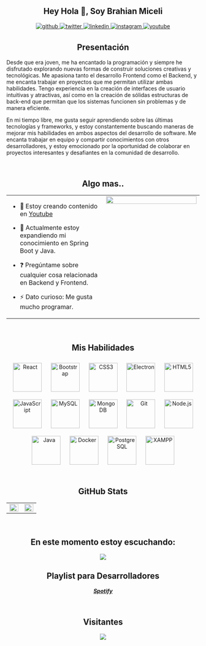## <div align="center">Hey Hola 👋,  Soy Brahian Miceli </div>  

<div align="center">
<a href="https://github.com/brahianmiceli" target="_blank">
<img src=https://img.shields.io/badge/github-%2324292e.svg?&style=for-the-badge&logo=github&logoColor=white alt=github style="margin-bottom: 5px;" />
</a>
<a href="https://twitter.com/brahianmiceli" target="_blank">
<img src=https://img.shields.io/badge/twitter-%2300acee.svg?&style=for-the-badge&logo=twitter&logoColor=white alt=twitter style="margin-bottom: 5px;" />
</a>
<a href="https://linkedin.com/in/brahianmiceli" target="_blank">
<img src=https://img.shields.io/badge/linkedin-%231E77B5.svg?&style=for-the-badge&logo=linkedin&logoColor=white alt=linkedin style="margin-bottom: 5px;" />
</a>
<a href="https://instagram.com/brahianmiceli" target="_blank">
<img src=https://img.shields.io/badge/instagram-%23000000.svg?&style=for-the-badge&logo=instagram&logoColor=white alt=instagram style="margin-bottom: 5px;" />
</a>
<a href="https://www.youtube.com/user/UCJroeGTWceA3nPnnJ_LQOkw" target="_blank">
<img src=https://img.shields.io/badge/youtube-%23EE4831.svg?&style=for-the-badge&logo=youtube&logoColor=white alt=youtube style="margin-bottom: 5px;" />
</a>  
</div>  



## <div align="center">Presentación</div>    
Desde que era joven, me ha encantado la programación y siempre he disfrutado explorando nuevas formas de construir soluciones creativas y tecnológicas. Me apasiona tanto el desarrollo Frontend como el Backend, y me encanta trabajar en proyectos que me permitan utilizar ambas habilidades. Tengo experiencia en la creación de interfaces de usuario intuitivas y atractivas, así como en la creación de sólidas estructuras de back-end que permitan que los sistemas funcionen sin problemas y de manera eficiente.

En mi tiempo libre, me gusta seguir aprendiendo sobre las últimas tecnologías y frameworks, y estoy constantemente buscando maneras de mejorar mis habilidades en ambos aspectos del desarrollo de software. Me encanta trabajar en equipo y compartir conocimientos con otros desarrolladores, y estoy emocionado por la oportunidad de colaborar en proyectos interesantes y desafiantes en la comunidad de desarrollo.  
  

<br/>  


## <div align="center"> Algo mas.. </div>  
<table><tr><td valign="top" width="50%">

- 🔭 Estoy creando contenido en [Youtube](https://www.youtube.com/@brozdev)  
  

- 🌱 Actualmente estoy expandiendo mi conocimiento en Spring Boot y Java.  
  

- ❓ Pregúntame sobre cualquier cosa relacionada en Backend y Frontend.  
  

- ⚡ Dato curioso: Me gusta mucho programar.  


</td><td valign="top" width="50%">

<div align="center">
<img src="https://rishavanand.github.io/static/images/greetings.gif" align="center" style="width: 100%" />
</div>  


</td></tr></table>  

<br/>  


## <div align="center"> Mis Habilidades</div>  
<div align="center">  
<a href="https://reactjs.org/" target="_blank"><img style="margin: 10px" src="https://profilinator.rishav.dev/skills-assets/react-original-wordmark.svg" alt="React" height="75" /></a>  
<a href="https://getbootstrap.com/docs/3.4/javascript/" target="_blank"><img style="margin: 10px" src="https://profilinator.rishav.dev/skills-assets/bootstrap-plain.svg" alt="Bootstrap" height="75" /></a>  
<a href="https://www.w3schools.com/css/" target="_blank"><img style="margin: 10px" src="https://profilinator.rishav.dev/skills-assets/css3-original-wordmark.svg" alt="CSS3" height="75" /></a>  
<a href="https://www.electronjs.org/" target="_blank"><img style="margin: 10px" src="https://profilinator.rishav.dev/skills-assets/electron-original.svg" alt="Electron" height="75" /></a>  
<a href="https://en.wikipedia.org/wiki/HTML5" target="_blank"><img style="margin: 10px" src="https://profilinator.rishav.dev/skills-assets/html5-original-wordmark.svg" alt="HTML5" height="75" /></a>  
<a href="https://www.javascript.com/" target="_blank"><img style="margin: 10px" src="https://profilinator.rishav.dev/skills-assets/javascript-original.svg" alt="JavaScript" height="75" /></a>  
<a href="https://www.mysql.com/" target="_blank"><img style="margin: 10px" src="https://profilinator.rishav.dev/skills-assets/mysql-original-wordmark.svg" alt="MySQL" height="75" /></a>  
<a href="https://www.mongodb.com/" target="_blank"><img style="margin: 10px" src="https://profilinator.rishav.dev/skills-assets/mongodb-original-wordmark.svg" alt="MongoDB" height="75" /></a>  
<a href="https://github.com/" target="_blank"><img style="margin: 10px" src="https://profilinator.rishav.dev/skills-assets/git-scm-icon.svg" alt="Git" height="75" /></a>  
<a href="https://nodejs.org/" target="_blank"><img style="margin: 10px" src="https://profilinator.rishav.dev/skills-assets/nodejs-original-wordmark.svg" alt="Node.js" height="75" /></a>  
<a href="https://www.java.com/" target="_blank"><img style="margin: 10px" src="https://profilinator.rishav.dev/skills-assets/java-original-wordmark.svg" alt="Java" height="75" /></a>  
<a href="https://www.docker.com/" target="_blank"><img style="margin: 10px" src="https://profilinator.rishav.dev/skills-assets/docker-original-wordmark.svg" alt="Docker" height="75" /></a>  
<a href="https://www.postgresql.org/" target="_blank"><img style="margin: 10px" src="https://profilinator.rishav.dev/skills-assets/postgresql-original-wordmark.svg" alt="PostgreSQL" height="75" /></a>  
<a href="https://www.apachefriends.org/" target="_blank"><img style="margin: 10px" src="https://profilinator.rishav.dev/skills-assets/xampp.png" alt="XAMPP" height="75" /></a>  
</div>  

<br/>  


## <div align="center">GitHub Stats </div>   
<table><tr><td valign="top" width="50%">

<img src="https://github-readme-stats.vercel.app/api?username=brahianmiceli&show_icons=true&count_private=true&hide_border=true" align="left" style="width: 100%" />

</td><td valign="top" width="50%">

<img src="https://github-readme-stats.vercel.app/api/top-langs/?username=brahianmiceli&hide_border=true&layout=compact" align="left" style="width: 100%" />

</td></tr></table>  

<br/>  


## <div align="center"> En este momento estoy escuchando: </div>


<div align="center"><img src="https://spotify-github-profile.vercel.app/api/view?uid=nv3fjomob7qb8m6vbbq3goksy&cover_image=true&theme=default&show_offline=true&background_color=121212&interchange=true" /></div>    

## <div align="center"> Playlist para Desarrolladores </div>
***<div align="center"> [Spotify](https://open.spotify.com/playlist/2p4VHspwWWMDyRjkp3tdit?si=3eb2eb4a6cf74c3c)</div>***

<br/>  

## <div align="center">Visitantes</div>  
<div align="center">
<img src="https://komarev.com/ghpvc/?username=brahianmiceli&&style=flat-square" align="center" />
</div>  


<br/>  

  

<br/>  


<br />
